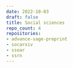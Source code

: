 ```yaml
---
date: 2022-10-03
draft: false
title: Social sciences
repo_count: 4
repositories:
- advance-sage-preprint
- socarxiv
- ssoar
- ssrn
---
```



